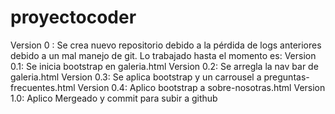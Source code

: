 # proyectocoder
Version 0 : Se crea nuevo repositorio debido a la pérdida de logs anteriores debido a un mal manejo de git. 
Lo trabajado hasta el momento es: 
Version 0.1: Se inicia bootstrap en galeria.html
Version 0.2: Se arregla la nav bar de galeria.html
Version 0.3: Se aplica bootstrap y un carrousel a preguntas-frecuentes.html
Version 0.4: Aplico bootstrap a sobre-nosotras.html
Version 1.0: Aplico Mergeado y commit para subir a github
